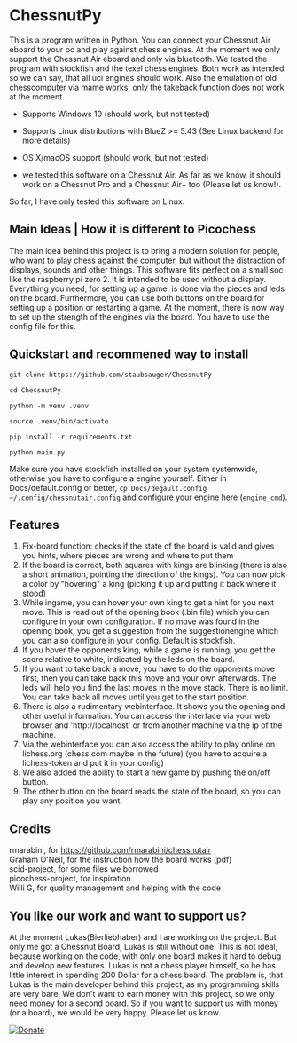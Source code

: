# ChessnutPy
This is a program written in Python. You can connect your Chessnut Air eboard to your pc and play against chess engines.
At the moment we only support the Chessnut Air eboard and only via bluetooth. We tested the program with stockfish and 
the texel chess engines. Both work as intended so we can say, that all uci engines should work. Also the emulation of 
old chesscomputer via mame works, only the takeback function does not work at the moment. 

 * Supports Windows 10 (should work, but not tested)
 * Supports Linux distributions with BlueZ >= 5.43 (See Linux backend for more details)
 * OS X/macOS support (should work, but not tested)

 * we tested this software on a Chessnut Air. As far as we know, it should work on a Chessnut Pro and a Chessnut Air+ too (Please let us know!). 

So far, I have only tested this software on Linux.

## Main Ideas | How it is different to Picochess
The main idea behind this project is to bring a modern solution for people, who want to play chess against the computer, 
but without the distraction of displays, sounds and other things.
This software fits perfect on a small soc like the raspberry pi zero 2. It is intended to be used without a display. 
Everything you need, for setting up a game, is done via the pieces and leds on the board. Furthermore, you can use both 
buttons on the board for setting up a position or restarting a game. At the moment, there is now way to set up the strength
of the engines via the board. You have to use the config file for this.


## Quickstart and recommened way to install 
`git clone https://github.com/staubsauger/ChessnutPy`

`cd ChessnutPy`

`python -m venv .venv`

`source .venv/bin/activate`

`pip install -r requirements.txt`

`python main.py`

Make sure you have stockfish installed on your system systemwide, otherwise you have to configure a engine yourself. Either in Docs/default.config or better, `cp Docs/degault.config ~/.config/chessnutair.config` and configure your engine here (`engine_cmd`).


 

## Features
 1. Fix-board function: checks if the state of the board is valid and gives you hints, where pieces are wrong and 
 where to put them
 2. If the board is correct, both squares with kings are blinking (there is also a short animation, pointing the direction of the kings). You can now pick a color by "hovering" a king (picking it 
 up and putting it back where it stood)
 3. While ingame, you can hover your own king to get a hint for you next move. This is read out of the opening book 
 (.bin file) which you can configure in your own configuration. If no move was found in the opening book, you get a 
 suggestion from the suggestionengine which you can also configure in your config. Default is stockfish.
 4. If you hover the opponents king, while a game is running, you get the score relative to white, indicated by the leds
 on the board.
 5. If you want to take back a move, you have to do the opponents move first, then you can take back this move and your
 own afterwards. The leds will help you find the last moves in the move stack. There is no limit. You can take back all
 moves until you get to the start position.
 6. There is also a rudimentary webinterface. It shows you the opening and other useful information. You can access the
interface via your web browser and 'http://localhost' or from another machine via the ip of the machine.
 7. Via the webinterface you can also access the ability to play online on lichess.org (chess.com maybe in the future)
 (you have to acquire a lichess-token and put it in your config)
 8. We also added the ability to start a new game by pushing the on/off button.
 9. The other button on the board reads the state of the board, so you can play any position you want.
## Credits
 rmarabini, for https://github.com/rmarabini/chessnutair \
 Graham O'Neil, for the instruction how the board works (pdf) \
 scid-project, for some files we borrowed \
 picochess-project, for inspiration \
 Willi G, for quality management and helping with the code

## You like our work and want to support us?
At the moment Lukas(Bierliebhaber) and I are working on the project. But only me got a Chessnut Board, Lukas is still without 
one. This is not ideal, because working on the code, with only one board makes it hard to debug and develop new features. 
Lukas is not a chess player himself, so he has little interest in spending 200 Dollar for a chess board. The problem is, that 
Lukas is the main developer behind this project, as my programming skills are very bare.
We don't want to earn money with this project, so we only need money for a second board. 
So if you want to support us with money (or a board), we would be very happy. Please let us know.

[![Donate](https://img.shields.io/badge/Donate-PayPal-green.svg)](https://www.paypal.com/donate?campaign_id=8ZAT9JBLDMNDY)
